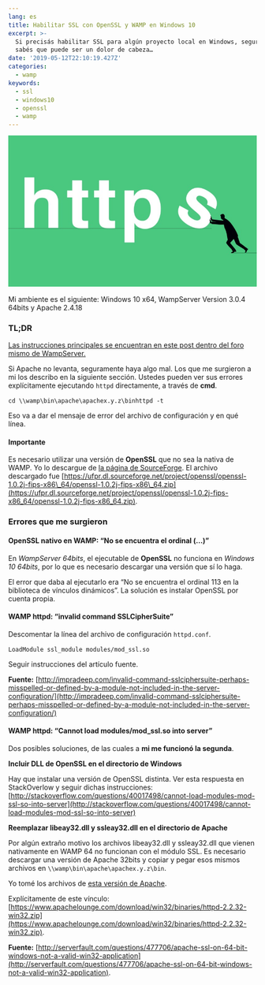 ```yaml
---
lang: es
title: Habilitar SSL con OpenSSL y WAMP en Windows 10
excerpt: >-
  Si precisás habilitar SSL para algún proyecto local en Windows, seguramente ya
  sabés que puede ser un dolor de cabeza…
date: '2019-05-12T22:10:19.427Z'
categories: 
  - wamp
keywords:
  - ssl
  - windows10
  - openssl
  - wamp
---
```


![](img/0__HC__ouHIX5ypCpxsF.jpg)

Mi ambiente es el siguiente: Windows 10 x64, WampServer Version 3.0.4 64bits y Apache 2.4.18

### TL;DR

[Las instrucciones principales se encuentran en este post dentro del foro mismo de WampServer.](http://forum.wampserver.com/read.php?2,137505,137522#msg-137522)

Si Apache no levanta, seguramente haya algo mal. Los que me surgieron a mi los describo en la siguiente sección. Ustedes pueden ver sus errores explícitamente ejecutando `httpd` directamente, a través de **cmd**.

```
cd \\wamp\bin\apache\apachex.y.z\binhttpd -t
```

Eso va a dar el mensaje de error del archivo de configuración y en qué línea.

#### Importante

Es necesario utilizar una versión de **OpenSSL** que no sea la nativa de WAMP. Yo lo descargue de [la página de SourceForge](https://sourceforge.net/projects/openssl/). El archivo descargado fue [https://ufpr.dl.sourceforge.net/project/openssl/openssl-1.0.2j-fips-x86\_64/openssl-1.0.2j-fips-x86\_64.zip](https://ufpr.dl.sourceforge.net/project/openssl/openssl-1.0.2j-fips-x86_64/openssl-1.0.2j-fips-x86_64.zip).

### Errores que me surgieron

#### OpenSSL nativo en WAMP: “No se encuentra el ordinal (…)”

En _WampServer 64bits_, el ejecutable de **OpenSSL** no funciona en _Windows 10 64bits_, por lo que es necesario descargar una versión que sí lo haga.

El error que daba al ejecutarlo era “No se encuentra el ordinal 113 en la biblioteca de vínculos dinámicos”. La solución es instalar OpenSSL por cuenta propia.

#### WAMP httpd: “invalid command SSLCipherSuite”

Descomentar la línea del archivo de configuración `httpd.conf`.

```
LoadModule ssl_module modules/mod_ssl.so
```

Seguir instrucciones del artículo fuente.

**Fuente:** [http://impradeep.com/invalid-command-sslciphersuite-perhaps-misspelled-or-defined-by-a-module-not-included-in-the-server-configuration/](http://impradeep.com/invalid-command-sslciphersuite-perhaps-misspelled-or-defined-by-a-module-not-included-in-the-server-configuration/)

#### WAMP httpd: “Cannot load modules/mod\_ssl.so into server”

Dos posibles soluciones, de las cuales a **mi me funcionó la segunda**.

**Incluir DLL de OpenSSL en el directorio de Windows**

Hay que instalar una versión de OpenSSL distinta. Ver esta respuesta en StackOverlow y seguir dichas instrucciones: [http://stackoverflow.com/questions/40017498/cannot-load-modules-mod-ssl-so-into-server](http://stackoverflow.com/questions/40017498/cannot-load-modules-mod-ssl-so-into-server)

**Reemplazar libeay32.dll y ssleay32.dll en el directorio de Apache**

Por algún extraño motivo los archivos libeay32.dll y ssleay32.dll que vienen nativamente en WAMP 64 no funcionan con el módulo SSL. Es necesario descargar una versión de Apache 32bits y copiar y pegar esos mismos archivos en `\\wamp\bin\apache\apachex.y.z\bin`.

Yo tomé los archivos de [esta versión de Apache](https://www.apachelounge.com/download/win32/).

Explícitamente de este vínculo: [https://www.apachelounge.com/download/win32/binaries/httpd-2.2.32-win32.zip](https://www.apachelounge.com/download/win32/binaries/httpd-2.2.32-win32.zip).

**Fuente:** [http://serverfault.com/questions/477706/apache-ssl-on-64-bit-windows-not-a-valid-win32-application](http://serverfault.com/questions/477706/apache-ssl-on-64-bit-windows-not-a-valid-win32-application).
